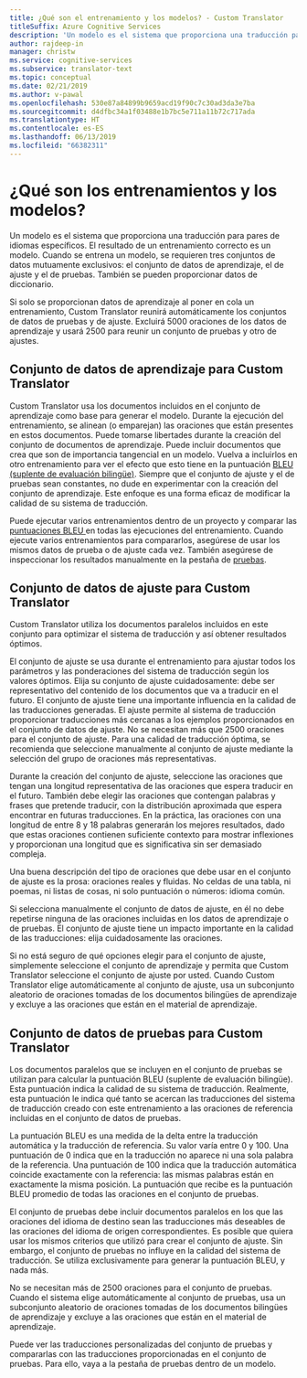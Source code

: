 ```yaml
---
title: ¿Qué son el entrenamiento y los modelos? - Custom Translator
titleSuffix: Azure Cognitive Services
description: 'Un modelo es el sistema que proporciona una traducción para pares de idiomas específicos. El resultado de un entrenamiento correcto es un modelo. Cuando se entrena un modelo, se requieren tres conjuntos de datos mutuamente exclusivos: el conjunto de datos de aprendizaje, el de ajuste y el de pruebas.'
author: rajdeep-in
manager: christw
ms.service: cognitive-services
ms.subservice: translator-text
ms.topic: conceptual
ms.date: 02/21/2019
ms.author: v-pawal
ms.openlocfilehash: 530e87a84899b9659acd19f90c7c30ad3da3e7ba
ms.sourcegitcommit: d4dfbc34a1f03488e1b7bc5e711a11b72c717ada
ms.translationtype: HT
ms.contentlocale: es-ES
ms.lasthandoff: 06/13/2019
ms.locfileid: "66382311"
---
```

# <a name="what-are-trainings-and-models"></a>¿Qué son los entrenamientos y los modelos?

Un modelo es el sistema que proporciona una traducción para pares de idiomas específicos.
El resultado de un entrenamiento correcto es un modelo. Cuando se entrena un modelo, se requieren tres conjuntos de datos mutuamente exclusivos: el conjunto de datos de aprendizaje, el de ajuste y el de pruebas. También se pueden proporcionar datos de diccionario.

Si solo se proporcionan datos de aprendizaje al poner en cola un entrenamiento, Custom Translator reunirá automáticamente los conjuntos de datos de pruebas y de ajuste. Excluirá 5000 oraciones de los datos de aprendizaje y usará 2500 para reunir un conjunto de pruebas y otro de ajustes.

## <a name="training-dataset-for-custom-translator"></a>Conjunto de datos de aprendizaje para Custom Translator

Custom Translator usa los documentos incluidos en el conjunto de aprendizaje como base para generar el modelo. Durante la ejecución del entrenamiento, se alinean (o emparejan) las oraciones que están presentes en estos documentos. Puede tomarse libertades durante la creación del conjunto de documentos de aprendizaje. Puede incluir documentos que crea que son de importancia tangencial en un modelo. Vuelva a incluirlos en otro entrenamiento para ver el efecto que esto tiene en la puntuación [BLEU (suplente de evaluación bilingüe)](what-is-bleu-score.md). Siempre que el conjunto de ajuste y el de pruebas sean constantes, no dude en experimentar con la creación del conjunto de aprendizaje. Este enfoque es una forma eficaz de modificar la calidad de su sistema de traducción.

Puede ejecutar varios entrenamientos dentro de un proyecto y comparar las [puntuaciones BLEU ](what-is-bleu-score.md) en todas las ejecuciones del entrenamiento. Cuando ejecute varios entrenamientos para compararlos, asegúrese de usar los mismos datos de prueba o de ajuste cada vez. También asegúrese de inspeccionar los resultados manualmente en la pestaña de [pruebas](how-to-view-system-test-results.md).

## <a name="tuning-dataset-for-custom-translator"></a>Conjunto de datos de ajuste para Custom Translator

Custom Translator utiliza los documentos paralelos incluidos en este conjunto para optimizar el sistema de traducción y así obtener resultados óptimos.

El conjunto de ajuste se usa durante el entrenamiento para ajustar todos los parámetros y las ponderaciones del sistema de traducción según los valores óptimos. Elija su conjunto de ajuste cuidadosamente: debe ser representativo del contenido de los documentos que va a traducir en el futuro. El conjunto de ajuste tiene una importante influencia en la calidad de las traducciones generadas. El ajuste permite al sistema de traducción proporcionar traducciones más cercanas a los ejemplos proporcionados en el conjunto de datos de ajuste. No se necesitan más que 2500 oraciones para el conjunto de ajuste. Para una calidad de traducción óptima, se recomienda que seleccione manualmente al conjunto de ajuste mediante la selección del grupo de oraciones más representativas.

Durante la creación del conjunto de ajuste, seleccione las oraciones que tengan una longitud representativa de las oraciones que espera traducir en el futuro. También debe elegir las oraciones que contengan palabras y frases que pretende traducir, con la distribución aproximada que espera encontrar en futuras traducciones. En la práctica, las oraciones con una longitud de entre 8 y 18 palabras generarán los mejores resultados, dado que estas oraciones contienen suficiente contexto para mostrar inflexiones y proporcionan una longitud que es significativa sin ser demasiado compleja.

Una buena descripción del tipo de oraciones que debe usar en el conjunto de ajuste es la prosa: oraciones reales y fluidas. No celdas de una tabla, ni poemas, ni listas de cosas, ni solo puntuación o números: idioma común.

Si selecciona manualmente el conjunto de datos de ajuste, en él no debe repetirse ninguna de las oraciones incluidas en los datos de aprendizaje o de pruebas. El conjunto de ajuste tiene un impacto importante en la calidad de las traducciones: elija cuidadosamente las oraciones.

Si no está seguro de qué opciones elegir para el conjunto de ajuste, simplemente seleccione el conjunto de aprendizaje y permita que Custom Translator seleccione el conjunto de ajuste por usted. Cuando Custom Translator elige automáticamente al conjunto de ajuste, usa un subconjunto aleatorio de oraciones tomadas de los documentos bilingües de aprendizaje y excluye a las oraciones que están en el material de aprendizaje.

## <a name="testing-dataset-for-custom-translator"></a>Conjunto de datos de pruebas para Custom Translator

Los documentos paralelos que se incluyen en el conjunto de pruebas se utilizan para calcular la puntuación BLEU (suplente de evaluación bilingüe). Esta puntuación indica la calidad de su sistema de traducción. Realmente, esta puntuación le indica qué tanto se acercan las traducciones del sistema de traducción creado con este entrenamiento a las oraciones de referencia incluidas en el conjunto de datos de pruebas.

La puntuación BLEU es una medida de la delta entre la traducción automática y la traducción de referencia. Su valor varía entre 0 y 100. Una puntuación de 0 indica que en la traducción no aparece ni una sola palabra de la referencia. Una puntuación de 100 indica que la traducción automática coincide exactamente con la referencia: las mismas palabras están en exactamente la misma posición. La puntuación que recibe es la puntuación BLEU promedio de todas las oraciones en el conjunto de pruebas.

El conjunto de pruebas debe incluir documentos paralelos en los que las oraciones del idioma de destino sean las traducciones más deseables de las oraciones del idioma de origen correspondientes. Es posible que quiera usar los mismos criterios que utilizó para crear el conjunto de ajuste. Sin embargo, el conjunto de pruebas no influye en la calidad del sistema de traducción. Se utiliza exclusivamente para generar la puntuación BLEU, y nada más.

No se necesitan más de 2500 oraciones para el conjunto de pruebas. Cuando el sistema elige automáticamente al conjunto de pruebas, usa un subconjunto aleatorio de oraciones tomadas de los documentos bilingües de aprendizaje y excluye a las oraciones que están en el material de aprendizaje.

Puede ver las traducciones personalizadas del conjunto de pruebas y compararlas con las traducciones proporcionadas en el conjunto de pruebas. Para ello, vaya a la pestaña de pruebas dentro de un modelo.
